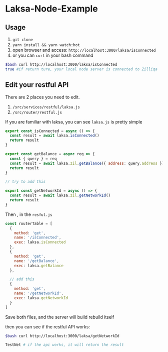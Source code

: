 # Laksa-Node-Example

## Usage

1. `git clone`
2. `yarn install && yarn watch:hot`
3. open browser and access:
   `http://localhost:3000/laksa/isConnected`
4. or you can `curl` in your bash command

```bash
$bash curl http://localhost:3000/laksa/isConnected
true #if return ture, your local node server is connected to Zilliqa
```

## Edit your restful API

There are 2 places you need to edit.

1. `/src/services/restful/laksa.js`
2. `/src/router/restful.js`

If you are familiar with laksa, you can see `laksa.js` is pretty simple

```javascript
export const isConnected = async () => {
  const result = await laksa.isConnected()
  return result
}

export const getBalance = async req => {
  const { query } = req
  const result = await laksa.zil.getBalance({ address: query.address })
  return result
}

// try to add this

export const getNetworkId = async () => {
  const result = await laksa.zil.getNetworkId()
  return result
}
```

Then , in the `resful.js`

```javascript
const routerTable = [
  {
    method: 'get',
    name: '/isConnected',
    exec: laksa.isConnected
  },
  {
    method: 'get',
    name: '/getBalance',
    exec: laksa.getBalance
  },

  // add this
  {
    method: 'get',
    name: '/getNetworkId',
    exec: laksa.getNetworkId
  }
]
```

Save both files, and the server will build rebuild itself

then you can see if the restful API works:

```bash
$bash curl http://localhost:3000/laksa/getNetworkId

TestNet # if the api works, it will return the result
```
